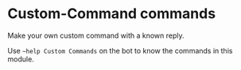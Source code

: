 # Custom-Command commands

Make your own custom command with a known reply.

Use `~help Custom Commands` on the bot to know the commands in this module.